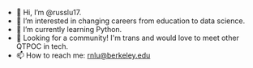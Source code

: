 - 👋 Hi, I’m @russlu17. 
- 👀 I’m interested in changing careers from education to data science.
- 🌱 I’m currently learning Python. 
- 💞️ Looking for a community! I'm trans and would love to meet other QTPOC in tech. 
- 📫 How to reach me: rnlu@berkeley.edu

<!---
russlu17/russlu17 is a ✨ special ✨ repository because its `README.md` (this file) appears on your GitHub profile.
You can click the Preview link to take a look at your changes.
--->
